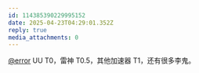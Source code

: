 ```yaml
---
id: 114385390229995152
date: 2025-04-23T04:29:01.352Z
reply: true
media_attachments: 0
---
```


[@error](https://m-i.im/@error) UU T0，雷神 T0.5，其他加速器 T1，还有很多李鬼。

